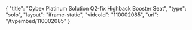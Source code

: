 {
    "title": "Cybex Platinum Solution Q2-fix Highback Booster Seat",
    "type": "solo",
    "layout": "iframe-static",
    "videoId": "110002085",
    "url": "\/tvpembed\/110002085"
}